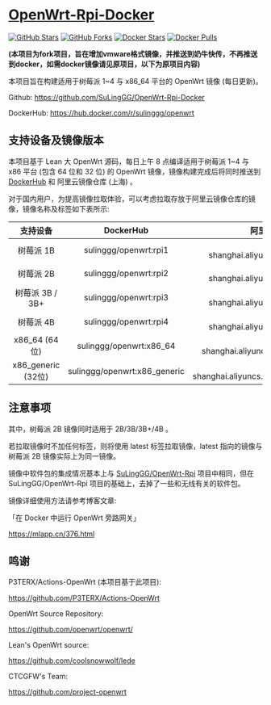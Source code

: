 # [OpenWrt-Rpi-Docker](https://github.com/SuLingGG/OpenWrt-Rpi-Docker)

[![GitHub Stars](https://img.shields.io/github/stars/SuLingGG/OpenWrt-Rpi-Docker.svg?style=flat-square&label=Stars&logo=github)](https://github.com/SuLingGG/OpenWrt-Rpi-Docker/stargazers)
[![GitHub Forks](https://img.shields.io/github/forks/SuLingGG/OpenWrt-Rpi-Docker.svg?style=flat-square&label=Forks&logo=github)](https://github.com/SuLingGG/OpenWrt-Rpi-Docker/fork)
[![Docker Stars](https://img.shields.io/docker/stars/sulinggg/openwrt.svg?style=flat-square&label=Stars&logo=docker)](https://hub.docker.com/r/sulinggg/openwrt)
[![Docker Pulls](https://img.shields.io/docker/pulls/sulinggg/openwrt.svg?style=flat-square&label=Pulls&logo=docker&color=orange)](https://hub.docker.com/r/sulinggg/openwrt)

**(本项目为fork项目，旨在增加vmware格式镜像，并推送到奶牛快传，不再推送到docker，如需docker镜像请见原项目，以下为原项目内容)**

本项目旨在构建适用于树莓派 1~4 与 x86_64 平台的 OpenWrt 镜像 (每日更新)。

Github: <https://github.com/SuLingGG/OpenWrt-Rpi-Docker>

DockerHub: <https://hub.docker.com/r/sulinggg/openwrt>

## 支持设备及镜像版本

本项目基于 Lean 大 OpenWrt 源码，每日上午 8 点编译适用于树莓派 1~4 与 x86 平台 (包含 64 位和 32 位) 的 OpenWrt 镜像，镜像构建完成后将同时推送到 [DockerHub](https://hub.docker.com/r/sulinggg/openwrt) 和 阿里云镜像仓库 (上海) 。

对于国内用户，为提高镜像拉取体验，可以考虑拉取存放于阿里云镜像仓库的镜像，镜像名称及标签如下表所示:

|      支持设备      |          DockerHub           |                    阿里云镜像仓库 (上海)                     |
| :----------------: | :--------------------------: | :----------------------------------------------------------: |
|     树莓派 1B      |    sulinggg/openwrt:rpi1     |    registry.cn-shanghai.aliyuncs.com/suling/openwrt:rpi1     |
|     树莓派 2B      |    sulinggg/openwrt:rpi2     |    registry.cn-shanghai.aliyuncs.com/suling/openwrt:rpi2     |
|  树莓派 3B / 3B+   |    sulinggg/openwrt:rpi3     |    registry.cn-shanghai.aliyuncs.com/suling/openwrt:rpi3     |
|     树莓派 4B      |    sulinggg/openwrt:rpi4     |    registry.cn-shanghai.aliyuncs.com/suling/openwrt:rpi4     |
|   x86_64 (64 位)   |   sulinggg/openwrt:x86_64    |   registry.cn-shanghai.aliyuncs.com/suling/openwrt:x86_64    |
| x86_generic (32位) | sulinggg/openwrt:x86_generic | registry.cn-shanghai.aliyuncs.com/suling/openwrt:x86_generic |

## 注意事项

其中，树莓派 2B 镜像同时适用于 2B/3B/3B+/4B 。 

若拉取镜像时不加任何标签，则将使用 latest 标签拉取镜像，latest 指向的镜像与树莓派 2B 镜像实际上为同一镜像。

镜像中软件包的集成情况基本上与 [SuLingGG/OpenWrt-Rpi](SuLingGG/OpenWrt-Rpi) 项目中相同，但在 SuLingGG/OpenWrt-Rpi 项目的基础上，去掉了一些和无线有关的软件包。

镜像详细使用方法请参考博客文章:

「在 Docker 中运行 OpenWrt 旁路网关」

<https://mlapp.cn/376.html>

## 鸣谢

P3TERX/Actions-OpenWrt (本项目基于此项目):

<https://github.com/P3TERX/Actions-OpenWrt>

OpenWrt Source Repository:

<https://github.com/openwrt/openwrt/>

Lean's OpenWrt source:

<https://github.com/coolsnowwolf/lede>

CTCGFW's Team:

<https://github.com/project-openwrt>
